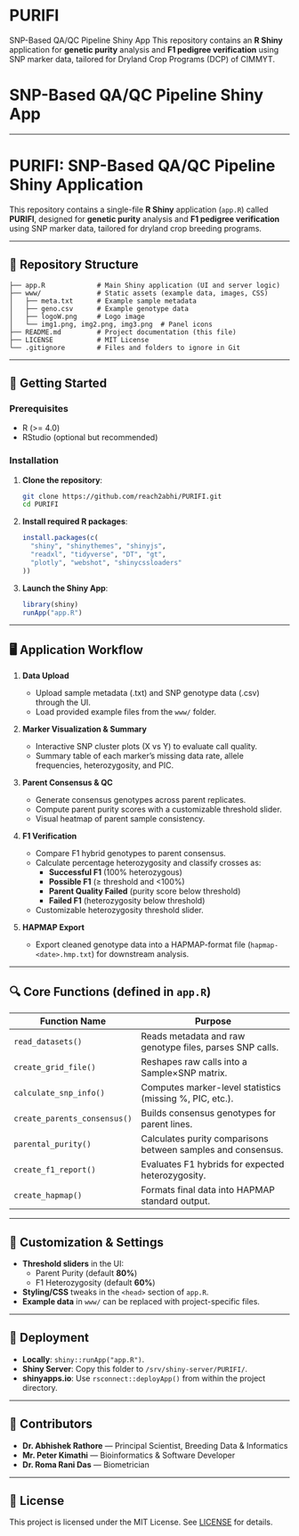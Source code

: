 # PURIFI
SNP-Based QA/QC Pipeline Shiny App
This repository contains an **R Shiny** application for **genetic purity** analysis and **F1 pedigree verification** using SNP marker data, tailored for Dryland Crop Programs (DCP) of CIMMYT.

# SNP-Based QA/QC Pipeline Shiny App

---
# PURIFI: SNP-Based QA/QC Pipeline Shiny Application 

This repository contains a single-file **R Shiny** application (`app.R`) called **PURIFI**, designed for **genetic purity** analysis and **F1 pedigree verification** using SNP marker data, tailored for dryland crop breeding programs.

---

## 📁 Repository Structure

```text
├── app.R             # Main Shiny application (UI and server logic)
├── www/              # Static assets (example data, images, CSS)
│   ├── meta.txt      # Example sample metadata
│   ├── geno.csv      # Example genotype data
│   ├── logoW.png     # Logo image
│   └── img1.png, img2.png, img3.png  # Panel icons
├── README.md         # Project documentation (this file)
├── LICENSE           # MIT License
└── .gitignore        # Files and folders to ignore in Git
```

---

## 🚀 Getting Started

### Prerequisites
- R (>= 4.0)
- RStudio (optional but recommended)

### Installation

1. **Clone the repository**:
   ```bash
   git clone https://github.com/reach2abhi/PURIFI.git
   cd PURIFI
   ```
2. **Install required R packages**:
   ```r
   install.packages(c(
     "shiny", "shinythemes", "shinyjs", 
     "readxl", "tidyverse", "DT", "gt", 
     "plotly", "webshot", "shinycssloaders"
   ))
   ```
3. **Launch the Shiny App**:
   ```r
   library(shiny)
   runApp("app.R")
   ```

---

## 🖥️ Application Workflow

1. **Data Upload**
   - Upload sample metadata (.txt) and SNP genotype data (.csv) through the UI.
   - Load provided example files from the `www/` folder.

2. **Marker Visualization & Summary**
   - Interactive SNP cluster plots (X vs Y) to evaluate call quality.
   - Summary table of each marker’s missing data rate, allele frequencies, heterozygosity, and PIC.

3. **Parent Consensus & QC**
   - Generate consensus genotypes across parent replicates.
   - Compute parent purity scores with a customizable threshold slider.
   - Visual heatmap of parent sample consistency.

4. **F1 Verification**
   - Compare F1 hybrid genotypes to parent consensus.
   - Calculate percentage heterozygosity and classify crosses as:
     - **Successful F1** (100% heterozygous)
     - **Possible F1** (≥ threshold and <100%)
     - **Parent Quality Failed** (purity score below threshold)
     - **Failed F1** (heterozygosity below threshold)
   - Customizable heterozygosity threshold slider.

5. **HAPMAP Export**
   - Export cleaned genotype data into a HAPMAP-format file (`hapmap-<date>.hmp.txt`) for downstream analysis.

---

## 🔍 Core Functions (defined in `app.R`)

| Function Name            | Purpose                                                     |
| ------------------------ | ----------------------------------------------------------- |
| `read_datasets()`        | Reads metadata and raw genotype files, parses SNP calls.   |
| `create_grid_file()`     | Reshapes raw calls into a Sample×SNP matrix.               |
| `calculate_snp_info()`   | Computes marker-level statistics (missing %, PIC, etc.).    |
| `create_parents_consensus()` | Builds consensus genotypes for parent lines.           |
| `parental_purity()`      | Calculates purity comparisons between samples and consensus.|
| `create_f1_report()`     | Evaluates F1 hybrids for expected heterozygosity.          |
| `create_hapmap()`        | Formats final data into HAPMAP standard output.            |

---

## 🎨 Customization & Settings

- **Threshold sliders** in the UI:
  - Parent Purity (default **80%**)
  - F1 Heterozygosity (default **60%**)
- **Styling/CSS** tweaks in the `<head>` section of `app.R`.
- **Example data** in `www/` can be replaced with project-specific files.

---

## 🚧 Deployment

- **Locally**: `shiny::runApp("app.R")`.
- **Shiny Server**: Copy this folder to `/srv/shiny-server/PURIFI/`.
- **shinyapps.io**: Use `rsconnect::deployApp()` from within the project directory.

---

## 👥 Contributors

- **Dr. Abhishek Rathore** — Principal Scientist, Breeding Data & Informatics
- **Mr. Peter Kimathi** — Bioinformatics & Software Developer
- **Dr. Roma Rani Das** — Biometrician

---

## 📄 License

This project is licensed under the MIT License. See [LICENSE](LICENSE) for details.



